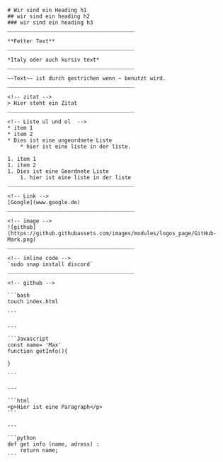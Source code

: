 ````
# Wir sind ein Heading h1
## wir sind ein heading h2
### wir sind ein heading h3
________________________________________

**Fetter Text**
________________________________________

*Italy oder auch kursiv text*
________________________________________

~~Text~~ ist durch gestrichen wenn ~ benutzt wird.
________________________________________

<!-- zitat -->
> Hier steht ein Zitat
________________________________________

<!-- Liste ul und ol  -->
* item 1
* item 2
* Dies ist eine ungeordnete Liste
    * hier ist eine liste in der liste.

1. item 1
1. item 2
1. Dies ist eine Geordnete Liste
    1. hier ist eine liste in der liste
________________________________________

<!-- Link -->
[Google](www.google.de)
________________________________________

<!-- image -->
![github](https://github.githubassets.com/images/modules/logos_page/GitHub-Mark.png)
________________________________________

<!-- inline code -->
`sudo snap install discord`
________________________________________

<!-- github -->

```bash
touch index.html

```

---

```Javascript
const name= 'Max'
function getInfo(){

}

```

---

```html
<p>Hier ist eine Paragraph</p>
```

---

```python
def get info (name, adress) :
    return name;
```
````
